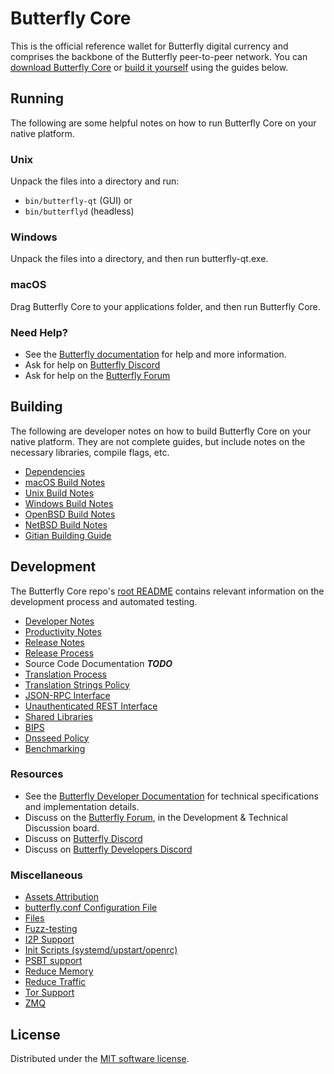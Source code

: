 Butterfly Core
==========

This is the official reference wallet for Butterfly digital currency and comprises the backbone of the Butterfly peer-to-peer network. You can [download Butterfly Core](https://www.butterfly.org/downloads/) or [build it yourself](#building) using the guides below.

Running
---------------------
The following are some helpful notes on how to run Butterfly Core on your native platform.

### Unix

Unpack the files into a directory and run:

- `bin/butterfly-qt` (GUI) or
- `bin/butterflyd` (headless)

### Windows

Unpack the files into a directory, and then run butterfly-qt.exe.

### macOS

Drag Butterfly Core to your applications folder, and then run Butterfly Core.

### Need Help?

* See the [Butterfly documentation](https://docs.butterfly.org)
for help and more information.
* Ask for help on [Butterfly Discord](http://staybutterflyy.com)
* Ask for help on the [Butterfly Forum](https://butterflyc.tech/forum)

Building
---------------------
The following are developer notes on how to build Butterfly Core on your native platform. They are not complete guides, but include notes on the necessary libraries, compile flags, etc.

- [Dependencies](dependencies.md)
- [macOS Build Notes](build-osx.md)
- [Unix Build Notes](build-unix.md)
- [Windows Build Notes](build-windows.md)
- [OpenBSD Build Notes](build-openbsd.md)
- [NetBSD Build Notes](build-netbsd.md)
- [Gitian Building Guide](gitian-building.md)

Development
---------------------
The Butterfly Core repo's [root README](/README.md) contains relevant information on the development process and automated testing.

- [Developer Notes](developer-notes.md)
- [Productivity Notes](productivity.md)
- [Release Notes](release-notes.md)
- [Release Process](release-process.md)
- Source Code Documentation ***TODO***
- [Translation Process](translation_process.md)
- [Translation Strings Policy](translation_strings_policy.md)
- [JSON-RPC Interface](JSON-RPC-interface.md)
- [Unauthenticated REST Interface](REST-interface.md)
- [Shared Libraries](shared-libraries.md)
- [BIPS](bips.md)
- [Dnsseed Policy](dnsseed-policy.md)
- [Benchmarking](benchmarking.md)

### Resources
* See the [Butterfly Developer Documentation](https://butterfly.readme.io/)
  for technical specifications and implementation details.
* Discuss on the [Butterfly Forum](https://butterflyc.tech/forum), in the Development & Technical Discussion board.
* Discuss on [Butterfly Discord](http://staybutterflyy.com)
* Discuss on [Butterfly Developers Discord](http://chat.butterflydevs.org/)

### Miscellaneous
- [Assets Attribution](assets-attribution.md)
- [butterfly.conf Configuration File](butterfly-conf.md)
- [Files](files.md)
- [Fuzz-testing](fuzzing.md)
- [I2P Support](i2p.md)
- [Init Scripts (systemd/upstart/openrc)](init.md)
- [PSBT support](psbt.md)
- [Reduce Memory](reduce-memory.md)
- [Reduce Traffic](reduce-traffic.md)
- [Tor Support](tor.md)
- [ZMQ](zmq.md)

License
---------------------
Distributed under the [MIT software license](/COPYING).
